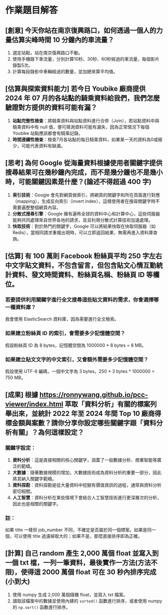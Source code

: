 # 作業題目解答

## [創意] 今天你站在南京復興路口，如何透過一個人的力量估算尖峰時間 10 分鐘內的車流量？

1. 選定站點，站在南京復興路口不動。
2. 使用手機錄下車流量，分別計算10秒、30秒、60秒經過的車流量，每個影片錄製5次。
3. 計算每段錄影中車輛經過的數量，並加總來算平均值。

## [估算與探索資料能力] 若今日 Youbike 廠商提供 2024 年 07 月的各站點的騎乘資料給我們，我們怎麼驗證對方提供的資料可能有漏？

1. **站點完整性檢查**：將騎乘資料與站點資料進行合併（Join），若站點資料中與騎乘資料中有 null 值，便可猜測資料可能有漏失，因為正常情況下每個 Youbike 站點應該都會有騎乘記錄。
2. **時間連續性檢查**：檢查7月各站點的每日騎乘資料，如果某一天的資料為0或極少，可能代表資料有缺漏。

## [思考] 為何 Google 從海量資料根據使用者關鍵字提供搜尋結果可在幾秒鐘內完成，而不是幾分鐘也不是幾小時，可能關鍵因素是什麼？(論述不得超過 400 字)

1. **索引技術**：Google 會先對網頁做索引，將網頁的關鍵字和所在頁面進行對應（mapping），生成反向索引（invert index），這樣使用者在搜尋關鍵字時不需要遍歷整個網頁內容。
2. **分散式搜尋引擎**：Google 擁有遍佈全球的資料中心和計算中心，這些伺服器能夠共同處理來自世界各地的請求，並且利用分散式計算技術加速處理。
3. **快取技術**：對於熱門的關鍵字，Google 可以將結果快取在快取伺服器（如 Redis），當相同請求重複出現時，可以立即返回結果，無需再進入資料庫查詢。

## [估算] 有 100 萬則 Facebook 粉絲頁平均 250 字左右中文字貼文資料，不包含留言，但包含貼文心情互動統計資料、發文時間資料、粉絲頁名稱、粉絲頁 ID 等欄位。

### 若要提供利用關鍵字進行全文搜尋這些貼文資料的需求，你會選擇哪一種資料庫？
我會使用 ElasticSearch 資料庫，因為需要進行全文檢索。

### 如果建立粉絲頁 ID 的索引，會需要多少記憶體空間？
假設粉絲頁 ID 為 8 bytes，記憶體空間為 1000000 * 8 bytes = 8 MB。

### 如果建立貼文文字的中文索引，又會額外需要多少記憶體空間？
假設使用 UTF-8 編碼，一個中文字為 3 bytes，250 * 3 bytes * 1000000 = 750 MB。

## [成果] 根據 https://ronnywang.github.io/pcc-viewer/index.html 萃取「資料分析」有關的標案列舉出來，並統計 2022 年至 2024 年間 Top 10 廠商得標金額與案數？請你分享你設定哪些關鍵字跟「資料分析有關」？為何這樣設定？

### 關鍵字設定：
1. **資料分析**：這是直接相關的核心關鍵字，涵蓋了一般數據分析、商業智能等廣泛的範疇。
2. **大數據**：隨著數據規模的增加，大數據技術成為資料分析的重要一部分，因此將其納入關鍵字範疇。
3. **資料探勘**：資料探勘是從大量資料中挖掘有價值資訊的過程，通常與資料分析密切相關。
4. **人工智慧**：資料分析在某些情境下會結合人工智慧技術進行更深層次的分析，因此也是相關的關鍵字。

### 註：
如果 title 一樣但 job_number 不同，不確定是否屬於同一個標案。如果是同一個，可以使用 title 過濾掉取大的；如果不是，那麼直接排序即為正確。

## [計算] 自己 random 產生 2,000 萬個 float 並寫入到一個 txt 檔，一列一筆資料，最後實作一方法(方法不限)，使得這 2000 萬個 float 可在 30 秒內排序完成(小到大)

1. 使用 numpy 生成 2,000 萬個隨機 float，並寫入 txt 檔案。
2. 讀取該檔案中的數據並使用內建的 `sorted()` 函數進行排序，或者使用 numpy 的 `np.sort()` 函數進行排序。
